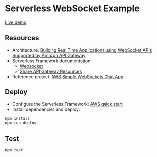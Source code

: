 # Serverless WebSocket Example

[Live demo](https://nicolomaioli.github.io/sls-ws-example-client/)

## Resources

- Architecture: [Building Real Time Applications using WebSocket APIs Supported by Amazon API Gateway](https://www.youtube.com/watch?v=3SCdzzD0PdQ)
- Serverless Framework documentation:
    + [Websocket](https://serverless.com/framework/docs/providers/aws/events/websocket/)
    + [Share API Gateway Resources](https://serverless.com/framework/docs/providers/aws/events/apigateway#share-api-gateway-and-api-resources)
- Reference project: [AWS Simple WebSockets Chat App](https://github.com/aws-samples/simple-websockets-chat-app)

## Deploy

- Configure the Serverless Framework: [AWS quick start](https://serverless.com/framework/docs/providers/aws/guide/quick-start/)
- Install dependencies and deploy:

```bash
npm install
npm run deploy
```

## Test

```bash
npm test
```
